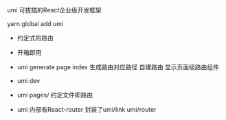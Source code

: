 umi 可拔插的React企业级开发框架

yarn global add umi

- 约定式的路由
- 开箱即用

- umi generate page index 生成路由对应路径
  自建路由 显示页面级路由组件
- umi dev
- umi pages/ 约定文件即路由
- umi 内部有React-router 封装了umi/link  umi/router
